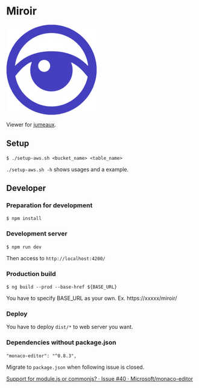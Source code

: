 Miroir
======

<img src="./src/assets/miroir.png" width="240" height="240">

Viewer for [jumeaux](https://github.com/tadashi-aikawa/jumeaux).


Setup
-----

```
$ ./setup-aws.sh <bucket_name> <table_name>
```

`./setup-aws.sh -h` shows usages and a example.


Developer
---------

### Preparation for development

```
$ npm install
```

### Development server

```
$ npm run dev
```

Then access to `http://localhost:4200/`


### Production build

```
$ ng build --prod --base-href ${BASE_URL}
```

You have to specify BASE_URL as your own.
Ex. https://xxxxx/miroir/

### Deploy

You have to deploy `dist/*` to web server you want.

### Dependencies without package.json

```
"monaco-editor": "^0.8.3",
```

Migrate to `package.json` when following issue is closed.

[Support for module\.js or commonjs? · Issue \#40 · Microsoft/monaco\-editor](https://github.com/Microsoft/monaco-editor/issues/40)
